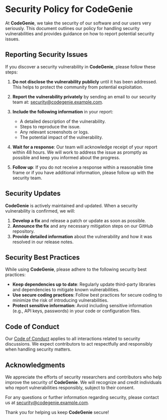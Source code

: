 # Security Policy for CodeGenie

At **CodeGenie**, we take the security of our software and our users very seriously. This document outlines our policy for handling security vulnerabilities and provides guidance on how to report potential security issues.

## Reporting Security Issues

If you discover a security vulnerability in **CodeGenie**, please follow these steps:

1. **Do not disclose the vulnerability publicly** until it has been addressed. This helps to protect the community from potential exploitation.

2. **Report the vulnerability privately** by sending an email to our security team at: [security@codegenie.example.com](mailto:riteshpatilgenaiofficial@gmail.com). 

3. **Include the following information** in your report:
   - A detailed description of the vulnerability.
   - Steps to reproduce the issue.
   - Any relevant screenshots or logs.
   - The potential impact of the vulnerability.

4. **Wait for a response**: Our team will acknowledge receipt of your report within 48 hours. We will work to address the issue as promptly as possible and keep you informed about the progress.

5. **Follow up**: If you do not receive a response within a reasonable time frame or if you have additional information, please follow up with the security team.

## Security Updates

**CodeGenie** is actively maintained and updated. When a security vulnerability is confirmed, we will:

1. **Develop a fix** and release a patch or update as soon as possible.
2. **Announce the fix** and any necessary mitigation steps on our GitHub repository.
3. **Provide detailed information** about the vulnerability and how it was resolved in our release notes.

## Security Best Practices

While using **CodeGenie**, please adhere to the following security best practices:

- **Keep dependencies up to date**: Regularly update third-party libraries and dependencies to mitigate known vulnerabilities.
- **Use secure coding practices**: Follow best practices for secure coding to minimize the risk of introducing vulnerabilities.
- **Protect sensitive information**: Avoid including sensitive information (e.g., API keys, passwords) in your code or configuration files.

## Code of Conduct

Our [Code of Conduct](CODE_OF_CONDUCT.md) applies to all interactions related to security discussions. We expect contributors to act respectfully and responsibly when handling security matters.

## Acknowledgments

We appreciate the efforts of security researchers and contributors who help improve the security of **CodeGenie**. We will recognize and credit individuals who report vulnerabilities responsibly, subject to their consent.

For any questions or further information regarding security, please contact us at [security@codegenie.example.com](mailto:riteshpatilgenaiofficial@gmail.com).

Thank you for helping us keep **CodeGenie** secure!
